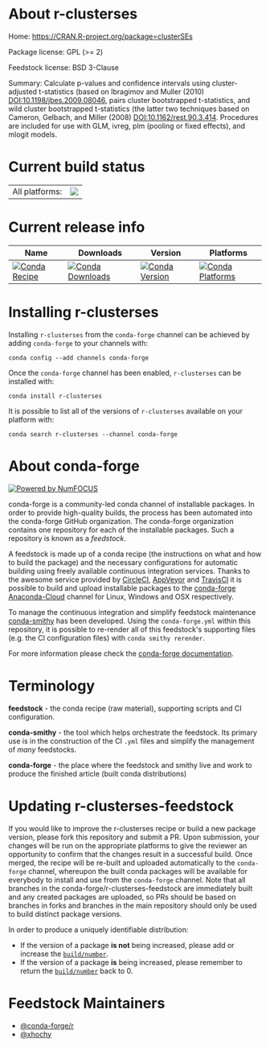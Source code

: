 About r-clusterses
==================

Home: https://CRAN.R-project.org/package=clusterSEs

Package license: GPL (>= 2)

Feedstock license: BSD 3-Clause

Summary: Calculate p-values and confidence intervals using cluster-adjusted t-statistics (based on Ibragimov and Muller (2010) <DOI:10.1198/jbes.2009.08046>, pairs cluster bootstrapped t-statistics, and wild cluster bootstrapped t-statistics (the latter two techniques based on Cameron, Gelbach, and Miller (2008) <DOI:10.1162/rest.90.3.414>. Procedures are included for use with GLM, ivreg, plm (pooling or fixed effects), and mlogit models.



Current build status
====================


<table><tr><td>All platforms:</td>
    <td>
      <a href="https://dev.azure.com/conda-forge/feedstock-builds/_build/latest?definitionId=7158&branchName=master">
        <img src="https://dev.azure.com/conda-forge/feedstock-builds/_apis/build/status/r-clusterses-feedstock?branchName=master">
      </a>
    </td>
  </tr>
</table>

Current release info
====================

| Name | Downloads | Version | Platforms |
| --- | --- | --- | --- |
| [![Conda Recipe](https://img.shields.io/badge/recipe-r--clusterses-green.svg)](https://anaconda.org/conda-forge/r-clusterses) | [![Conda Downloads](https://img.shields.io/conda/dn/conda-forge/r-clusterses.svg)](https://anaconda.org/conda-forge/r-clusterses) | [![Conda Version](https://img.shields.io/conda/vn/conda-forge/r-clusterses.svg)](https://anaconda.org/conda-forge/r-clusterses) | [![Conda Platforms](https://img.shields.io/conda/pn/conda-forge/r-clusterses.svg)](https://anaconda.org/conda-forge/r-clusterses) |

Installing r-clusterses
=======================

Installing `r-clusterses` from the `conda-forge` channel can be achieved by adding `conda-forge` to your channels with:

```
conda config --add channels conda-forge
```

Once the `conda-forge` channel has been enabled, `r-clusterses` can be installed with:

```
conda install r-clusterses
```

It is possible to list all of the versions of `r-clusterses` available on your platform with:

```
conda search r-clusterses --channel conda-forge
```


About conda-forge
=================

[![Powered by NumFOCUS](https://img.shields.io/badge/powered%20by-NumFOCUS-orange.svg?style=flat&colorA=E1523D&colorB=007D8A)](http://numfocus.org)

conda-forge is a community-led conda channel of installable packages.
In order to provide high-quality builds, the process has been automated into the
conda-forge GitHub organization. The conda-forge organization contains one repository
for each of the installable packages. Such a repository is known as a *feedstock*.

A feedstock is made up of a conda recipe (the instructions on what and how to build
the package) and the necessary configurations for automatic building using freely
available continuous integration services. Thanks to the awesome service provided by
[CircleCI](https://circleci.com/), [AppVeyor](https://www.appveyor.com/)
and [TravisCI](https://travis-ci.com/) it is possible to build and upload installable
packages to the [conda-forge](https://anaconda.org/conda-forge)
[Anaconda-Cloud](https://anaconda.org/) channel for Linux, Windows and OSX respectively.

To manage the continuous integration and simplify feedstock maintenance
[conda-smithy](https://github.com/conda-forge/conda-smithy) has been developed.
Using the ``conda-forge.yml`` within this repository, it is possible to re-render all of
this feedstock's supporting files (e.g. the CI configuration files) with ``conda smithy rerender``.

For more information please check the [conda-forge documentation](https://conda-forge.org/docs/).

Terminology
===========

**feedstock** - the conda recipe (raw material), supporting scripts and CI configuration.

**conda-smithy** - the tool which helps orchestrate the feedstock.
                   Its primary use is in the construction of the CI ``.yml`` files
                   and simplify the management of *many* feedstocks.

**conda-forge** - the place where the feedstock and smithy live and work to
                  produce the finished article (built conda distributions)


Updating r-clusterses-feedstock
===============================

If you would like to improve the r-clusterses recipe or build a new
package version, please fork this repository and submit a PR. Upon submission,
your changes will be run on the appropriate platforms to give the reviewer an
opportunity to confirm that the changes result in a successful build. Once
merged, the recipe will be re-built and uploaded automatically to the
`conda-forge` channel, whereupon the built conda packages will be available for
everybody to install and use from the `conda-forge` channel.
Note that all branches in the conda-forge/r-clusterses-feedstock are
immediately built and any created packages are uploaded, so PRs should be based
on branches in forks and branches in the main repository should only be used to
build distinct package versions.

In order to produce a uniquely identifiable distribution:
 * If the version of a package **is not** being increased, please add or increase
   the [``build/number``](https://conda.io/docs/user-guide/tasks/build-packages/define-metadata.html#build-number-and-string).
 * If the version of a package **is** being increased, please remember to return
   the [``build/number``](https://conda.io/docs/user-guide/tasks/build-packages/define-metadata.html#build-number-and-string)
   back to 0.

Feedstock Maintainers
=====================

* [@conda-forge/r](https://github.com/conda-forge/r/)
* [@xhochy](https://github.com/xhochy/)

